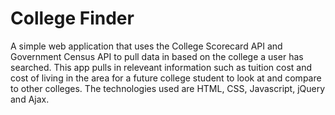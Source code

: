 # College Finder

A simple web application that uses the College Scorecard API and Government Census API to pull data in based on the college a user has searched. This app pulls in releveant information such as tuition cost and cost of living in the area for a future college student to look at and compare to other colleges. The technologies used are HTML, CSS, Javascript, jQuery and Ajax.
